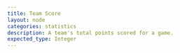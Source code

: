 ```yaml
---
title: Team Score
layout: node
categories: statistics
description: A team's total points scored for a game.
expected_type: Integer
---
```

